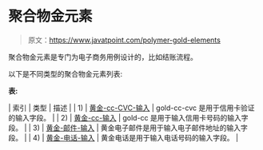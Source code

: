# 聚合物金元素

> 原文：<https://www.javatpoint.com/polymer-gold-elements>

聚合物金元素是专门为电子商务用例设计的，比如结账流程。

以下是不同类型的聚合物金元素列表:

**表:**

| 索引 | 类型 | 描述 |
| 1) | [黄金-cc-CVC-输入](polymer-gold-cc-cvc-input) | gold-cc-cvc 是用于信用卡验证的输入字段。 |
| 2) | [黄金-cc-输入](polymer-gold-cc-input) | gold-cc 是用于输入信用卡号码的输入字段。 |
| 3) | [黄金-邮件-输入](polymer-gold-email-input) | 黄金电子邮件是用于输入电子邮件地址的输入字段。 |
| 4) | [黄金-电话-输入](polymer-gold-phone-input) | 黄金电话是用于输入电话号码的输入字段。 |